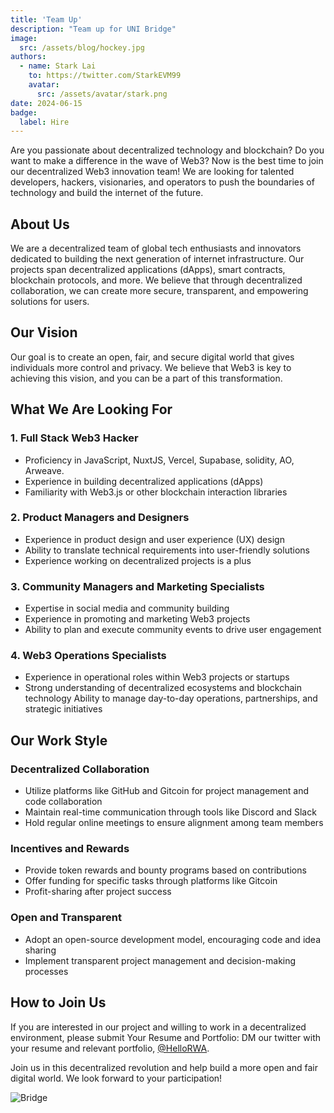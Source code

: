 ```yaml
---
title: 'Team Up'
description: "Team up for UNI Bridge"
image:
  src: /assets/blog/hockey.jpg
authors:
  - name: Stark Lai
    to: https://twitter.com/StarkEVM99
    avatar:
      src: /assets/avatar/stark.png
date: 2024-06-15
badge:
  label: Hire
---
```


Are you passionate about decentralized technology and blockchain? Do you want to make a difference in the wave of Web3? Now is the best time to join our decentralized Web3 innovation team! We are looking for talented developers, hackers, visionaries, and operators to push the boundaries of technology and build the internet of the future.

## About Us
We are a decentralized team of global tech enthusiasts and innovators dedicated to building the next generation of internet infrastructure. Our projects span decentralized applications (dApps), smart contracts, blockchain protocols, and more. We believe that through decentralized collaboration, we can create more secure, transparent, and empowering solutions for users.

## Our Vision
Our goal is to create an open, fair, and secure digital world that gives individuals more control and privacy. We believe that Web3 is key to achieving this vision, and you can be a part of this transformation.

## What We Are Looking For

### 1. Full Stack Web3 Hacker

* Proficiency in JavaScript, NuxtJS, Vercel, Supabase, solidity, AO, Arweave.
* Experience in building decentralized applications (dApps)
* Familiarity with Web3.js or other blockchain interaction libraries

### 2. Product Managers and Designers

* Experience in product design and user experience (UX) design
* Ability to translate technical requirements into user-friendly solutions
* Experience working on decentralized projects is a plus

### 3. Community Managers and Marketing Specialists

* Expertise in social media and community building
* Experience in promoting and marketing Web3 projects
* Ability to plan and execute community events to drive user engagement

### 4. Web3 Operations Specialists

* Experience in operational roles within Web3 projects or startups
* Strong understanding of decentralized ecosystems and blockchain technology
Ability to manage day-to-day operations, partnerships, and strategic initiatives

## Our Work Style

### Decentralized Collaboration

* Utilize platforms like GitHub and Gitcoin for project management and code collaboration
* Maintain real-time communication through tools like Discord and Slack
* Hold regular online meetings to ensure alignment among team members

### Incentives and Rewards

* Provide token rewards and bounty programs based on contributions
* Offer funding for specific tasks through platforms like Gitcoin
* Profit-sharing after project success

### Open and Transparent

* Adopt an open-source development model, encouraging code and idea sharing
* Implement transparent project management and decision-making processes

## How to Join Us

If you are interested in our project and willing to work in a decentralized environment, please submit Your Resume and Portfolio: DM our twitter with your resume and relevant portfolio, [@HelloRWA](https://twitter.com/hellorwa).

Join us in this decentralized revolution and help build a more open and fair digital world. We look forward to your participation!

![Bridge](/assets/blog/hockey.jpg)
